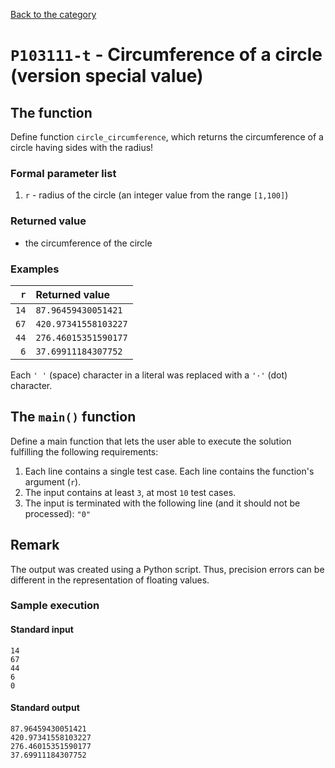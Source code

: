[Back to the category](./README.md)

# `P103111-t` - Circumference of a circle (version special value)

## The function

Define function `circle_circumference`, which returns the circumference of a circle having sides with the radius!


### Formal parameter list

1. `r` - radius of the circle (an integer value from the range `[1,100]`)

### Returned value

* the circumference of the circle

### Examples

| `r` | Returned value | 
| ---: | :-- | 
| `14` | `87.96459430051421` | 
| `67` | `420.97341558103227` | 
| `44` | `276.46015351590177` | 
| `6` | `37.69911184307752` | 

Each `' '` (space) character in a literal was replaced with a  `'·'` (dot) character.

## The `main()` function

Define a main function that lets the user able to execute the solution fulfilling the following requirements:

1. Each line contains a single test case. Each line contains the function's argument (`r`).
1. The input contains at least `3`, at most `10` test cases.
1. The input is terminated with the following line (and it should not be processed): `"0"`

## Remark
The output was created using a Python script. Thus, precision errors can be different in the representation of floating values.


### Sample execution

#### Standard input

```
14
67
44
6
0
```

#### Standard output

```
87.96459430051421
420.97341558103227
276.46015351590177
37.69911184307752
```